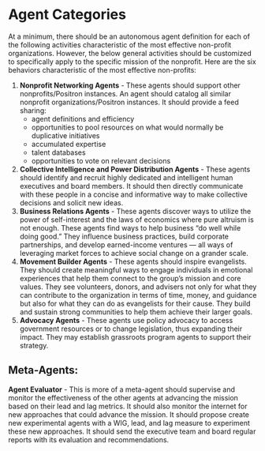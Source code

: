# Agent Categories

At a minimum, there should be an autonomous agent definition for each of the following activities characteristic of the most effective non-profit organizations.  However, the below general activities should be customized to specifically apply to the specific mission of the nonprofit.  Here are the six behaviors characteristic of the most effective non-profits:

1. **Nonprofit Networking Agents** - These agents should support other nonprofits/Positron instances. An agent should catalog all similar nonprofit organizations/Positron instances.  It should provide a feed sharing:
   - agent definitions and efficiency 
   - opportunities to pool resources on what would normally be duplicative initiatives
   - accumulated expertise
   - talent databases
   - opportunities to vote on relevant decisions
2. **Collective Intelligence and Power Distribution Agents** - These agents should identify and recruit highly dedicated and intelligent human executives and board members. It should then directly communicate with these people in a concise and informative way to make collective decisions and solicit new ideas.
3. **Business Relations Agents** - These agents discover ways to utilize the power of self-interest and the laws of economics where pure altruism is not enough. These agents find ways to help business “do well while doing good.” They influence business practices, build corporate partnerships, and develop earned-income ventures — all ways of leveraging market forces to achieve social change on a grander scale.
4. **Movement Builder Agents** - These agents should inspire evangelists. They should create meaningful ways to engage individuals in emotional experiences that help them connect to the group’s mission and core values. They see volunteers, donors, and advisers not only for what they can contribute to the organization in terms of time, money, and guidance but also for what they can do as evangelists for their cause. They build and sustain strong communities to help them achieve their larger goals.
5. **Advocacy Agents** - These agents use policy advocacy to access government resources or to change legislation, thus expanding their impact. They may establish grassroots program agents to support their strategy.

## Meta-Agents:

**Agent Evaluator** - This is more of a meta-agent should supervise and monitor the effectiveness of the other agents at advancing the mission based on their lead and lag metrics.  It should also monitor the internet for new approaches that could advance the mission. It should propose create new experimental agents with a WIG, lead, and lag measure to experiment these new approaches.  It should send the executive team and board regular reports with its evaluation and recommendations.